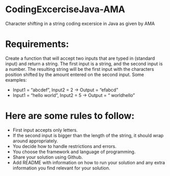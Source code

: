 # CodingExcerciseJava-AMA
Character shifting in a string coding excersice in Java as given by AMA

# Requirements:
Create a function that will accept two inputs that are typed in (standard input) and return a string. The first input is a string, and the second input is a number. The resulting string will be the first input with the characters position shifted by the amount entered on the second input.
Some examples:
- Input1 = “abcdef”, Input2 = 2 -> Output = “efabcd”
- Input1 = “hello world”, Input2 = 5 -> Output = “ worldhello”

# Here are some rules to follow:
- First input accepts only letters.
- If the second input is bigger than the length of the string, it should wrap around appropriately.
- You decide how to handle restrictions and errors.
- You choose the framework and language of programming.
- Share your solution using Github.
- Add README with information on how to run your solution and any extra information you find relevant for your solution.


